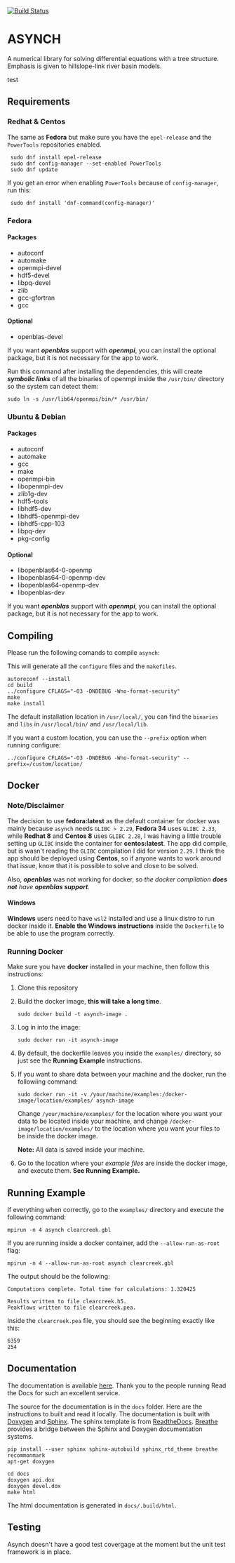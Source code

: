 [![Build Status](https://travis-ci.org/Iowa-Flood-Center/asynch.svg?branch=master)](https://travis-ci.org/Iowa-Flood-Center/asynch)

# ASYNCH

A numerical library for solving differential equations with a tree structure. Emphasis is given to hillslope-link river basin models.

test


## Requirements

### Redhat & Centos

The same as **Fedora** but make sure you have the `epel-release` and the `PowerTools` repositories enabled.

```shell
 sudo dnf install epel-release
 sudo dnf config-manager --set-enabled PowerTools
 sudo dnf update
```

If you get an error when enabling `PowerTools` because of `config-manager`, run this:
```shell
 sudo dnf install 'dnf-command(config-manager)'
```

### Fedora

#### Packages

- autoconf
- automake
- openmpi-devel
- hdf5-devel
- libpq-devel
- zlib
- gcc-gfortran
- gcc

#### Optional
- openblas-devel

If you want ***openblas*** support with ***openmpi***, you can install the optional package, but it is not necessary for the app to work.

Run this command after installing the dependencies, this will create ***symbolic links*** of all the binaries of openmpi inside the `/usr/bin/` directory so the system can detect them:
```shell
sudo ln -s /usr/lib64/openmpi/bin/* /usr/bin/
```

### Ubuntu & Debian

#### Packages

- autoconf
- automake
- gcc
- make
- openmpi-bin
- libopenmpi-dev
- zlib1g-dev
- hdf5-tools
- libhdf5-dev
- libhdf5-openmpi-dev
- libhdf5-cpp-103
- libpq-dev
- pkg-config

#### Optional
- libopenblas64-0-openmp
- libopenblas64-0-openmp-dev
- libopenblas64-openmp-dev
- libopenblas-dev

If you want ***openblas*** support with ***openmpi***, you can install the optional package, but it is not necessary for the app to work.

## Compiling

Please run the following comands to compile `asynch`:

This will generate all the `configure` files and the `makefiles`.
```shell
autoreconf --install
cd build
../configure CFLAGS="-O3 -DNDEBUG -Wno-format-security"
make
make install
```

The default installation location in `/usr/local/`, you can find the `binaries` and  `libs` in `/usr/local/bin/` and `/usr/local/lib`.

If you want a custom location, you can use the `--prefix` option when running configure:

```shell
../configure CFLAGS="-O3 -DNDEBUG -Wno-format-security" --prefix=/custom/location/
```

## Docker

### Note/Disclaimer
The decision to use **fedora:latest** as the default container for docker was mainly because `asynch` needs `GLIBC > 2.29`, **Fedora 34** uses `GLIBC 2.33`, while **Redhat 8** and **Centos 8** uses `GLIBC 2.28`, I was having a little trouble setting up ``GLIBC`` inside the container for **centos:latest**. The app did compile, but is wasn't reading the ``GLIBC`` compilation I did for version ``2.29``. I think the app should be deployed using **Centos**, so if anyone wants to work around that issue, know that it is possible to solve and close to be solved.

Also, ***openblas*** was not working for docker, so *the docker compilation **does not** have **openblas support**.*

#### Windows

**Windows** users need to have `wsl2` installed and use a linux distro to run docker inside it.
**Enable the Windows instructions** inside the `Dockerfile` to be able to use the program correctly.


### Running Docker

Make sure you have **docker** installed in your machine, then follow this instructions:

1.  Clone this repository
2. Build the docker image, **this will take a long time**.
	```shell
	sudo docker build -t asynch-image .
	```
3. Log in into the image:
	```shell
	sudo docker run -it asynch-image
	```
4. By default, the dockerfile leaves you inside the `examples/` directory, so just see the **Running Example** instructions.

5. If you want to share data between your machine and the docker, run the followiing command:
	```shell
	sudo docker run -it -v /your/machine/examples:/docker-image/location/examples/ asynch-image
	```
	Change `/your/machine/examples/` for the location where you want your data to be located inside your machine, and change `/docker-image/location/examples/` to the location where you want your files to be inside the docker image.
	
    **Note:** All data is saved inside your machine.

6. Go to the location where your *example files* are inside the docker image, and execute them. **See Running Example.**

## Running Example

If everything when correctly, go to the `examples/` directory and execute the following command:

```shell
mpirun -n 4 asynch clearcreek.gbl
```

If you are running inside a docker container, add the `--allow-run-as-root` flag:

```shell
mpirun -n 4 --allow-run-as-root asynch clearcreek.gbl
```

The output should be the following:

```shell
Computations complete. Total time for calculations: 1.320425

Results written to file clearcreek.h5.
Peakflows written to file clearcreek.pea.
```

Inside the `clearcreek.pea` file, you should see the beginning exactly like this:

```shell
6359
254
```



## Documentation

The documentation is available [here](http://asynch.readthedocs.io/). Thank you to the people running Read the Docs for such an excellent service.

The source for the documentation is in the `docs` folder. Here are the instructions to built and read it locally. The documentation is built with [Doxygen](http://www.doxygen.org/) and [Sphinx](http://www.sphinx-doc.org). The sphinx template is from [ReadtheDocs](https://docs.readthedocs.io). [Breathe](https://breathe.readthedocs.io) provides a bridge between the Sphinx and Doxygen documentation systems.

    pip install --user sphinx sphinx-autobuild sphinx_rtd_theme breathe recommonmark
    apt-get doxygen

    cd docs  
    doxygen api.dox
    doxygen devel.dox
    make html

The html documentation is generated in `docs/.build/html`.

## Testing

Asynch doesn't have a good test covergage at the moment but the unit test framework is in place.
